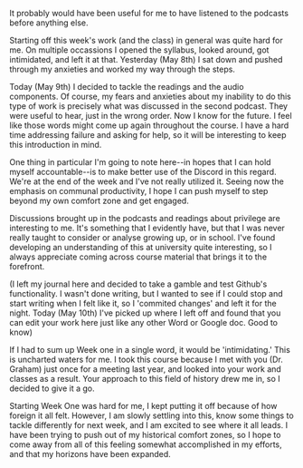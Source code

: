 It probably would have been useful for me to have listened to the podcasts before anything else.

Starting off this week's work (and the class) in general was quite hard for me. On multiple occassions I opened the syllabus, looked around, got intimidated, and left it at that. Yesterday (May 8th) I sat down and pushed through my anxieties and worked my way through the steps.

Today (May 9th) I decided to tackle the readings and the audio components. Of course, my fears and anxieties about my inability to do this type of work is precisely what was discussed in the second podcast. They were useful to hear, just in the wrong order. Now I know for the future. I feel like those words might come up again throughout the course. I have a hard time addressing failure and asking for help, so it will be interesting to keep this introduction in mind.

One thing in particular I'm going to note here--in hopes that I can hold myself accountable--is to make better use of the Discord in this regard. We're at the end of the week and I've not really utilized it. Seeing now the emphasis on communal productivity, I hope I can push myself to step beyond my own comfort zone and get engaged.

Discussions brought up in the podcasts and readings about privilege are interesting to me. It's something that I evidently have, but that I was never really taught to consider or analyse growing up, or in school. I've found developing an understanding of this at university quite interesting, so I always appreciate coming across course material that brings it to the forefront.

(I left my journal here and decided to take a gamble and test Github's functionality. I wasn't done writing, but I wanted to see if I could stop and start writing when I felt like it, so I 'commited changes' and left it for the night. Today (May 10th) I've picked up where I left off and found that you can edit your work here just like any other Word or Google doc. Good to know)

If I had to sum up Week one in a single word, it would be 'intimidating.' This is uncharted waters for me. I took this course because I met with you (Dr. Graham) just once for a meeting last year, and looked into your work and classes as a result. Your approach to this field of history drew me in, so I decided to give it a go.

Starting Week One was hard for me, I kept putting it off because of how foreign it all felt. However, I am slowly settling into this, know some things to tackle differently for next week, and I am excited to see where it all leads. I have been trying to push out of my historical comfort zones, so I hope to come away from all of this feeling somewhat accomplished in my efforts, and that my horizons have been expanded.
